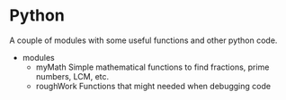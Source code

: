 # Python
A couple of modules with some useful functions and other python code.

- modules
  - myMath
    Simple mathematical functions to find fractions, prime numbers, LCM, etc.
  - roughWork
    Functions that might needed when debugging code
